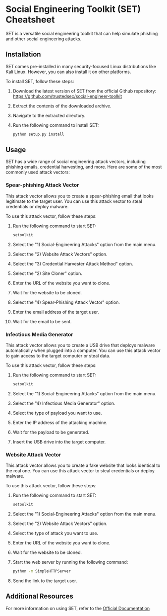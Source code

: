 # Social Engineering Toolkit (SET) Cheatsheet

SET is a versatile social engineering toolkit that can help simulate phishing and other social engineering attacks.

## Installation

SET comes pre-installed in many security-focused Linux distributions like Kali Linux. However, you can also install it on other platforms.

To install SET, follow these steps:

1. Download the latest version of SET from the official Github repository: https://github.com/trustedsec/social-engineer-toolkit
2. Extract the contents of the downloaded archive.
3. Navigate to the extracted directory.
4. Run the following command to install SET:

   ```bash
   python setup.py install
   ```

## Usage

SET has a wide range of social engineering attack vectors, including phishing emails, credential harvesting, and more. Here are some of the most commonly used attack vectors:

### Spear-phishing Attack Vector

This attack vector allows you to create a spear-phishing email that looks legitimate to the target user. You can use this attack vector to steal credentials or deploy malware.

To use this attack vector, follow these steps:

1. Run the following command to start SET:

   ```bash
   setoolkit
   ```

2. Select the "1) Social-Engineering Attacks" option from the main menu.
3. Select the "2) Website Attack Vectors" option.
4. Select the "3) Credential Harvester Attack Method" option.
5. Select the "2) Site Cloner" option.
6. Enter the URL of the website you want to clone.
7. Wait for the website to be cloned.
8. Select the "4) Spear-Phishing Attack Vector" option.
9. Enter the email address of the target user.
10. Wait for the email to be sent.

### Infectious Media Generator

This attack vector allows you to create a USB drive that deploys malware automatically when plugged into a computer. You can use this attack vector to gain access to the target computer or steal data.

To use this attack vector, follow these steps:

1. Run the following command to start SET:

   ```bash
   setoolkit
   ```

2. Select the "1) Social-Engineering Attacks" option from the main menu.
3. Select the "4) Infectious Media Generator" option.
4. Select the type of payload you want to use.
5. Enter the IP address of the attacking machine.
6. Wait for the payload to be generated.
7. Insert the USB drive into the target computer.

### Website Attack Vector

This attack vector allows you to create a fake website that looks identical to the real one. You can use this attack vector to steal credentials or deploy malware.

To use this attack vector, follow these steps:

1. Run the following command to start SET:

   ```bash
   setoolkit
   ```

2. Select the "1) Social-Engineering Attacks" option from the main menu.
3. Select the "2) Website Attack Vectors" option.
4. Select the type of attack you want to use.
5. Enter the URL of the website you want to clone.
6. Wait for the website to be cloned.
7. Start the web server by running the following command:

   ```bash
   python -m SimpleHTTPServer
   ```

8. Send the link to the target user.

## Additional Resources

For more information on using SET, refer to the [Official Documentation](https://github.com/trustedsec/social-engineer-toolkit/wiki)
